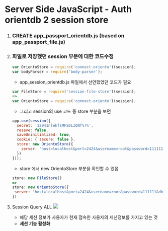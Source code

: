 # Server Side JavaScript - Auth orientdb 2 session store

1. ### CREATE app_passport_orientdb.js (based on app_passport_file.js)

2. ### 파일로 저장했던 session 부분에 대한 코드수정

   ```js
   var OrientoStore = require('connect-oriento')(session);
   var bodyParser = require('body-parser');
   ```

   - app_session_orientdb.js 파일에서 선언했었던 코드가 필요

   ```js
   var FileStore = require('session-file-store')(session); 
   =>
   var OrientoStore = require('connect-oriento')(session);
   ```

   - 그리고 session의 use 코드 중 store 부분을 보면

   ```js
   app.use(session({
     secret: '12941nlekfsMFSDLIQNf%!%',
     resave: false,
     saveUninitialized: true,
     cookie: { secure: false },
     store: new OrientoStore({
       server: "host=localhost&port=2424&username=root&password=111111&db=o2"
     })
   }));
   ```

   - store 에서 new OrientoStore 부분을 확인할 수 있음

   ```js
   store: new FileStore()
   =>
   store: new OrientoStore({
   	server: "host=localhost&port=2424&username=root&password=111111&db=o2"
   })
   ```

3. Session Query ALL
   ![](https://github.com/antaehyeon/WinterVacation_Project/blob/master/Image/%EC%8A%A4%ED%81%AC%EB%A6%B0%EC%83%B7%202018-01-10%20%EC%98%A4%EC%A0%84%201.42.25.png)

   - 해당 세션 정보가 사용자가 현재 접속한 사용자의 세션정보를 가지고 있는 것
   - **세션 기능 활성화**